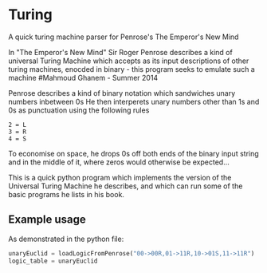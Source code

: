 # Turing
A quick turing machine parser for Penrose's The Emperor's New Mind


In "The Emperor's New Mind" Sir Roger Penrose describes a kind of universal Turing Machine which accepts as its input descriptions of other turing machines, enocded in binary - this program seeks to emulate such a machine
#Mahmoud Ghanem - Summer 2014


Penrose describes a kind of binary notation which sandwiches unary numbers inbetween 0s
	He then interperets unary numbers other than 1s and 0s as punctuation using the following rules

	2 = L
	3 = R
	4 = S

To economise on space, he drops 0s off both ends of the binary input string and in the middle of it, where zeros would otherwise be expected...


This is a quick python program which implements the version of the Universal Turing Machine he describes, and which can run some of the basic programs he lists in his book.


## Example usage

As demonstrated in the python file:

```python
unaryEuclid = loadLogicFromPenrose("00->00R,01->11R,10->01S,11->11R") 
logic_table = unaryEuclid

```
